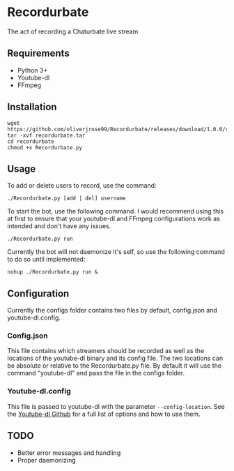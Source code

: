 # Recordurbate
The act of recording a Chaturbate live stream
## Requirements
* Python 3+
* Youtube-dl
* FFmpeg
## Installation
```commandline
wget https://github.com/oliverjrose99/Recordurbate/releases/download/1.0.0/recordurbate.tar
tar -xvf recordurbate.tar
cd recordurbate
chmod +x Recordurbate.py
```
## Usage
To add or delete users to record, use the command:
```
./Recordurbate.py [add | del] username
```
To start the bot, use the following command. I would recommend using this at first to ensure that your youtube-dl and FFmpeg configurations work as intended and don't have any issues.
```commandline
./Recordurbate.py run
```
Currently the bot will not daemonize it's self, so use the following command to do so until implemented:
```commandline
nohup ./Recordurbate.py run &
```
## Configuration
Currently the configs folder contains two files by default, config.json and youtube-dl.config.
###  Config.json
This file contains which streamers should be recorded as well as the locations of the youtube-dl binary and its config file. The two locations can be absolute or relative to the Recordurbate.py file. By default it will use the command "youtube-dl" and pass the file in the configs folder.
### Youtube-dl.config
This file is passed to youtube-dl with the parameter `--config-location`. See the [Youtube-dl Github](https://github.com/rg3/youtube-dl) for a full list of options and how to use them.
## TODO
* Better error messages and handling
* Proper daemonizing